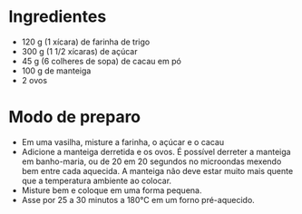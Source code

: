 Ingredientes
============

- 120 g (1 xícara) de farinha de trigo
- 300 g (1 1/2 xícaras) de açúcar
- 45 g (6 colheres de sopa) de cacau em pó
- 100 g de manteiga
- 2 ovos

Modo de preparo
===============

- Em uma vasilha, misture a farinha, o açúcar e o cacau
- Adicione a manteiga derretida e os ovos. É possível derreter a manteiga em
  banho-maria, ou de 20 em 20 segundos no microondas mexendo bem entre cada
  aquecida. A manteiga não deve estar muito mais quente que a temperatura
  ambiente ao colocar.
- Misture bem e coloque em uma forma pequena.
- Asse por 25 a 30 minutos a 180°C em um forno pré-aquecido.
